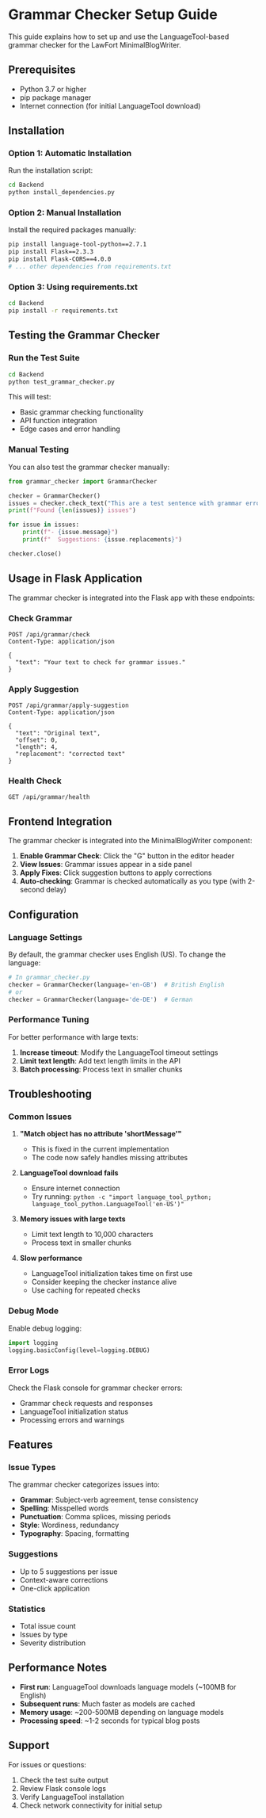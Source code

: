 # Grammar Checker Setup Guide

This guide explains how to set up and use the LanguageTool-based grammar checker for the LawFort MinimalBlogWriter.

## Prerequisites

- Python 3.7 or higher
- pip package manager
- Internet connection (for initial LanguageTool download)

## Installation

### Option 1: Automatic Installation

Run the installation script:

```bash
cd Backend
python install_dependencies.py
```

### Option 2: Manual Installation

Install the required packages manually:

```bash
pip install language-tool-python==2.7.1
pip install Flask==2.3.3
pip install Flask-CORS==4.0.0
# ... other dependencies from requirements.txt
```

### Option 3: Using requirements.txt

```bash
cd Backend
pip install -r requirements.txt
```

## Testing the Grammar Checker

### Run the Test Suite

```bash
cd Backend
python test_grammar_checker.py
```

This will test:
- Basic grammar checking functionality
- API function integration
- Edge cases and error handling

### Manual Testing

You can also test the grammar checker manually:

```python
from grammar_checker import GrammarChecker

checker = GrammarChecker()
issues = checker.check_text("This are a test sentence with grammar error.")
print(f"Found {len(issues)} issues")

for issue in issues:
    print(f"- {issue.message}")
    print(f"  Suggestions: {issue.replacements}")

checker.close()
```

## Usage in Flask Application

The grammar checker is integrated into the Flask app with these endpoints:

### Check Grammar
```
POST /api/grammar/check
Content-Type: application/json

{
  "text": "Your text to check for grammar issues."
}
```

### Apply Suggestion
```
POST /api/grammar/apply-suggestion
Content-Type: application/json

{
  "text": "Original text",
  "offset": 0,
  "length": 4,
  "replacement": "corrected text"
}
```

### Health Check
```
GET /api/grammar/health
```

## Frontend Integration

The grammar checker is integrated into the MinimalBlogWriter component:

1. **Enable Grammar Check**: Click the "G" button in the editor header
2. **View Issues**: Grammar issues appear in a side panel
3. **Apply Fixes**: Click suggestion buttons to apply corrections
4. **Auto-checking**: Grammar is checked automatically as you type (with 2-second delay)

## Configuration

### Language Settings

By default, the grammar checker uses English (US). To change the language:

```python
# In grammar_checker.py
checker = GrammarChecker(language='en-GB')  # British English
# or
checker = GrammarChecker(language='de-DE')  # German
```

### Performance Tuning

For better performance with large texts:

1. **Increase timeout**: Modify the LanguageTool timeout settings
2. **Limit text length**: Add text length limits in the API
3. **Batch processing**: Process text in smaller chunks

## Troubleshooting

### Common Issues

1. **"Match object has no attribute 'shortMessage'"**
   - This is fixed in the current implementation
   - The code now safely handles missing attributes

2. **LanguageTool download fails**
   - Ensure internet connection
   - Try running: `python -c "import language_tool_python; language_tool_python.LanguageTool('en-US')"`

3. **Memory issues with large texts**
   - Limit text length to 10,000 characters
   - Process text in smaller chunks

4. **Slow performance**
   - LanguageTool initialization takes time on first use
   - Consider keeping the checker instance alive
   - Use caching for repeated checks

### Debug Mode

Enable debug logging:

```python
import logging
logging.basicConfig(level=logging.DEBUG)
```

### Error Logs

Check the Flask console for grammar checker errors:
- Grammar check requests and responses
- LanguageTool initialization status
- Processing errors and warnings

## Features

### Issue Types

The grammar checker categorizes issues into:

- **Grammar**: Subject-verb agreement, tense consistency
- **Spelling**: Misspelled words
- **Punctuation**: Comma splices, missing periods
- **Style**: Wordiness, redundancy
- **Typography**: Spacing, formatting

### Suggestions

- Up to 5 suggestions per issue
- Context-aware corrections
- One-click application

### Statistics

- Total issue count
- Issues by type
- Severity distribution

## Performance Notes

- **First run**: LanguageTool downloads language models (~100MB for English)
- **Subsequent runs**: Much faster as models are cached
- **Memory usage**: ~200-500MB depending on language models
- **Processing speed**: ~1-2 seconds for typical blog posts

## Support

For issues or questions:

1. Check the test suite output
2. Review Flask console logs
3. Verify LanguageTool installation
4. Check network connectivity for initial setup

